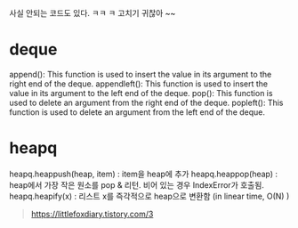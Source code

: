 
사실 안되는 코드도 있다. ㅋㅋ ㅋ 
고치기 귀찮아 ~~ 

# deque
append(): This function is used to insert the value in its argument to the right end of the deque.
appendleft(): This function is used to insert the value in its argument to the left end of the deque.
pop(): This function is used to delete an argument from the right end of the deque.
popleft(): This function is used to delete an argument from the left end of the deque.

# heapq
heapq.heappush(heap, item) : item을 heap에 추가
heapq.heappop(heap) : heap에서 가장 작은 원소를 pop & 리턴. 비어 있는 경우 IndexError가 호출됨. 
heapq.heapify(x) : 리스트 x를 즉각적으로 heap으로 변환함 (in linear time, O(N) )

> https://littlefoxdiary.tistory.com/3